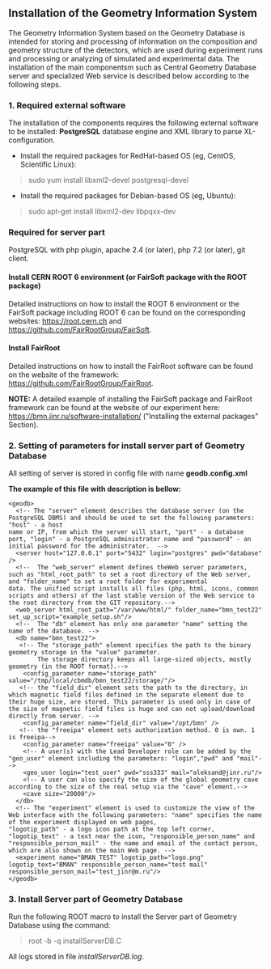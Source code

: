 ## <b>Installation of the Geometry Information System</b>
The Geometry Information System based on the Geometry Database is intended for storing and processing of information on the composition and geometry structure of the detectors, which are used during experiment runs and processing or analyzing of simulated and experimental data. The installation of the main componentsm such as Central Geometry Database server and specialized Web service is described below according to the following steps.


### 1. Required external software
The installation of the components requires the following external software to be installed: **PostgreSQL** database engine and XML library to parse XL-configuration.
- Install the required packages for RedHat-based OS (eg, CentOS, Scientific Linux):
> sudo yum install libxml2-devel postgresql-devel

- Install the required packages for Debian-based OS (eg, Ubuntu):
> sudo apt-get install libxml2-dev libpqxx-dev

### Required for server part
PostgreSQL with php plugin, apache 2.4 (or later), php 7.2 (or later), git client.

#### Install CERN ROOT 6 environment (or FairSoft package with the ROOT package)
Detailed instructions on how to install the ROOT 6 environment or the FairSoft package including ROOT 6 can be found on the corresponding websites: https://root.cern.ch and https://github.com/FairRootGroup/FairSoft.

#### Install FairRoot
Detailed instructions on how to install the FairRoot software can be found on the website of the framework: https://github.com/FairRootGroup/FairRoot.

<b>NOTE:</b> A detailed example of installing the FairSoft package and FairRoot framework can be found at the website of our experiment here: https://bmn.jinr.ru/software-installation/ ("Installing the external packages" Section).


### 2. Setting of parameters for install server part of Geometry Database
All setting of server is stored in config file with name <b>geodb.config.xml</b>

<b>The example of this file with description is bellow:</b> 

```
<geodb>
  <!-- The "server" element describes the database server (on the PostgreSQL DBMS) and should be used to set the following parameters: "host" - a host
name or IP, from which the server will start, "port" - a database port, "login" - a PostgreSQL administrator name and "password" - an initial password for the administrator.  -->
  <server host="127.0.0.1" port="5432" login="postgres" pwd="database" />
  <!--  The "web_server" element defines theWeb server parameters, such as "html_root_path" to set a root directory of the Web server, and "folder_name" to set a root folder for experimental
data. The unified script installs all files (php, html, icons, common scripts and others) of the last stable version of the Web service to the root directory from the GIT repository.-->
  <web_server html_root_path="/var/www/html/" folder_name="bmn_test22" set_up_script="example_setup.sh"/>
  <!--  The "db" element has only one parameter "name" setting the name of the database. -->
  <db name="bmn_test22">
   <!-- The "storage_path" element specifies the path to the binary geometry storage in the "value" parameter. 
        The storage directory keeps all large-sized objects, mostly geometry (in the ROOT format).-->
    <config_parameter name="storage_path" value="/tmp/local/cbmdb/bmn_test22/storage/"/>
   <!-- the "field_dir" element sets the path to the directory, in which magnetic field files defined in the separate element due to their huge size, are stored. This parameter is used only in case of the size of magnetic field files is huge and can not upload/download directly from server. -->
    <config_parameter name="field_dir" value="/opt/bmn" />
   <!-- the "freeipa" element sets authorization method. 0 is own. 1 is freeipa-->
    <config_parameter name="freeipa" value="0" />
    <!-- A user(s) with the Lead Developer role can be added by the "geo_user" element including the parameters: "login","pwd" and "mail"-->
    <geo_user login="test_user" pwd="sss333" mail="aleksand@jinr.ru"/>
    <!-- A user can also specify the size of the global geometry cave according to the size of the real setup via the "cave" element.-->
    <cave size="20000"/>
  </db>
  <!-- The "experiment" element is used to customize the view of the Web interface with the following parameters: "name" specifies the name of the experiment displayed on web pages,
"logotip_path" - a logo icon path at the top left corner, "logotip_text" - a text near the icon, "responsible_person_name" and "responsible_person_mail" - the name and email of the contact person, which are also shown on the main Web page. -->
  <experiment name="BMAN_TEST" logotip_path="logo.png" logotip_text="BMAN" responsible_person_name="test mail" responsible_person_mail="test_jinr@m.ru"/>
</geodb>
```

### 3. Install Server part of Geometry Database

Run the following ROOT macro to install the Server part of Geometry Database using the command:
> root -b -q installServerDB.C

All logs stored in file  _installServerDB.log_.

